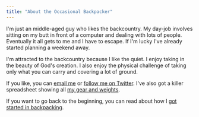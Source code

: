 ```yaml
---
title: "About the Occasional Backpacker"
---
```

I'm just an middle-aged guy who likes the backcountry. My day-job
involves sitting on my butt in front of a computer and dealing with
lots of people. Eventually it all gets to me and I have to escape.
If I'm lucky I've already started planning a weekend away.

I'm attracted to the backcountry because I like the quiet. I enjoy
taking in the beauty of God's creation. I also enjoy the physical
challenge of taking only what you can carry and covering a lot of
ground.

If you like, you can [email me](mailto:dougalcorn@gmail.com) or
[follow me on Twitter](http://twitter.com/dougalcorn). I've also got a
killer spreadsheet showing all [my gear and weights](http://bit.ly/1cYM1Bg).

If you want to go back to the beginning, you can read about how I
[got started in backpacking](/posts/getting-started-backpacking.html).
